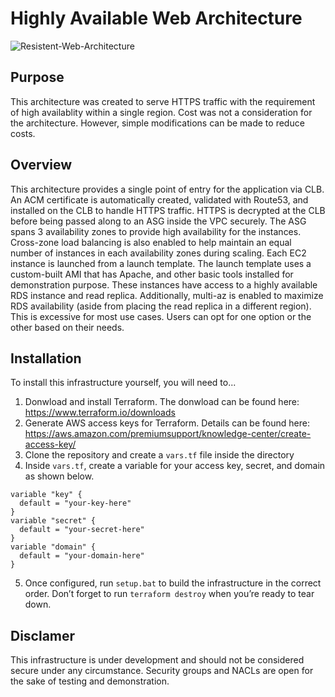 # Highly Available Web Architecture
![Resistent-Web-Architecture](https://user-images.githubusercontent.com/98794737/154002380-3d97efdc-840d-45b6-9c87-045730b1b553.png)
## Purpose
This architecture was created to serve HTTPS traffic with the requirement of high availablity within a single region. Cost was not a consideration for the architecture. However, simple modifications can be made to reduce costs. 
## Overview
This architecture provides a single point of entry for the application via CLB. An ACM certificate is automatically created, validated with Route53, and installed on the CLB to handle HTTPS traffic. HTTPS is decrypted at the CLB before being passed along to an ASG inside the VPC securely. The ASG spans 3 availability zones to provide high availability for the instances. Cross-zone load balancing is also enabled to help maintain an equal number of instances in each availability zones during scaling. Each EC2 instance is launched from a launch template. The launch template uses a custom-built AMI that has Apache, and other basic tools installed for demonstration purpose. These instances have access to a highly available RDS instance and read replica. Additionally, multi-az is enabled to maximize RDS availability (aside from placing the read replica in a different region). This is excessive for most use cases. Users can opt for one option or the other based on their needs. 
## Installation
To install this infrastructure yourself, you will need to... 
1.	Donwload and install Terraform. The donwload can be found here: https://www.terraform.io/downloads
2.	Generate AWS access keys for Terraform. Details can be found here: https://aws.amazon.com/premiumsupport/knowledge-center/create-access-key/
3.	Clone the repository and create a `vars.tf` file inside the directory
4.	Inside `vars.tf`, create a variable for your access key, secret, and domain as shown below.
```
variable "key" {
  default = "your-key-here"
}
variable "secret" {
  default = "your-secret-here"
}
variable "domain" {
  default = "your-domain-here"
}
```
5.	Once configured, run `setup.bat` to build  the infrastructure in the correct order. Don’t forget to run `terraform destroy` when you’re ready to tear down.
## Disclamer
This infrastructure is under development and should not be considered secure under any circumstance. Security groups and NACLs are open for the sake of testing and demonstration.
